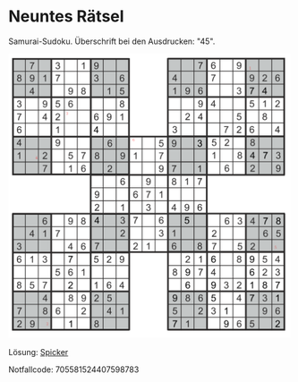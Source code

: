 Neuntes Rätsel
==============

Samurai-Sudoku.
Überschrift bei den Ausdrucken: "45".

![1](raetsel-09.png)

<!--
 1=1
 2=5
 3=8
 4=6
 5=9
 6=8

 158698
-->

<script type="text/javascript">
var nextUrl="/index.html#10-";
</script>

Lösung: <a href="/index.html#/loesungen/45.md">Spicker</a>

Notfallcode: 705581524407598783
